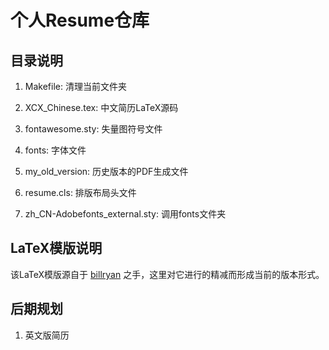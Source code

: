 # 个人Resume仓库

## 目录说明

1. Makefile: 清理当前文件夹

2. XCX_Chinese.tex: 中文简历LaTeX源码

3. fontawesome.sty: 失量图符号文件

4. fonts: 字体文件

5. my_old_version: 历史版本的PDF生成文件

7. resume.cls: 排版布局头文件

8. zh_CN-Adobefonts_external.sty: 调用fonts文件夹


## LaTeX模版说明

该LaTeX模版源自于 [billryan](https://github.com/billryan/resume/tree/zh_CN) 之手，这里对它进行的精减而形成当前的版本形式。


## 后期规划

1. 英文版简历
